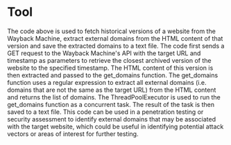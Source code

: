 # Tool
The code above is used to fetch historical versions of a website from the Wayback Machine, extract external domains from the HTML content of that version and save the extracted domains to a text file.
The code first sends a GET request to the Wayback Machine's API with the target URL and timestamp as parameters to retrieve the closest archived version of the website to the specified timestamp. The HTML content of this version is then extracted and passed to the get_domains function.
The get_domains function uses a regular expression to extract all external domains (i.e. domains that are not the same as the target URL) from the HTML content and returns the list of domains.
The ThreadPoolExecutor is used to run the get_domains function as a concurrent task. The result of the task is then saved to a text file.
This code can be used in a penetration testing or security assessment to identify external domains that may be associated with the target website, which could be useful in identifying potential attack vectors or areas of interest for further testing.
